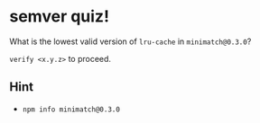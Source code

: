 # semver quiz!

What is the lowest valid version of `lru-cache` in `minimatch@0.3.0`?

`verify <x.y.z>` to proceed.

## Hint

* `npm info minimatch@0.3.0`
